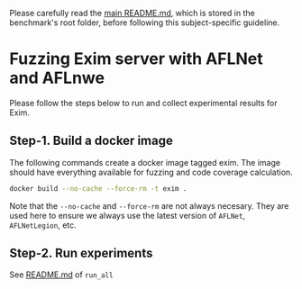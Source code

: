 Please carefully read the [main README.md](../../../README.md), which is stored in the benchmark's root folder, before following this subject-specific guideline.

# Fuzzing Exim server with AFLNet and AFLnwe
Please follow the steps below to run and collect experimental results for Exim.

## Step-1. Build a docker image
The following commands create a docker image tagged exim. The image should have everything available for fuzzing and code coverage calculation.

```bash
docker build --no-cache --force-rm -t exim .
```
Note that the `--no-cache` and `--force-rm` are not always necesary.
They are used here to ensure we always use the latest version of `AFLNet`, `AFLNetLegion`, etc.


## Step-2. Run experiments

See [README.md](https://github.com/Alan32Liu/ProFuzzBench/tree/temp/scripts) of `run_all`
